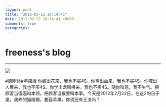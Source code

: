 ```yaml
---
layout: post
title: "2012-02-22 18:14:41"
date: 2012-02-22 18:14:41 +0800
comments: true
categories: 
---
```


# freeness's blog

----------

![](http://okqmqrbgo.bkt.clouddn.com/201202221814411.jpg)

>
\#德刚体\#苹果版 你编出花来，我也不买4S。你骂出血来，我也不买4S。你喊出人黄来，我也不买4S。你学出龙叫唤来，我也不买4S。随你叫骂，我不生气。把顾客当傻逼叫本领，把顾客当猴耍叫本事。今天是2012年2月22日，在这2的日子里，我养的猫结婚，要娶苹果。你说还有王法吗？